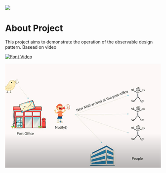 <img src="https://img.shields.io/badge/Java-ED8B00?style=for-the-badge&logo=java&logoColor=white" /> 

# About Project

This project aims to demonstrate the operation of the observable design pattern. Basead on video 

[![Font Video](https://img.youtube.com/vi/ojbT9WA70Fw/default.jpg)](https://www.youtube.com/watch?v=ojbT9WA70Fw)

<img src="postoffice.PNG" alt="observable pattern">
